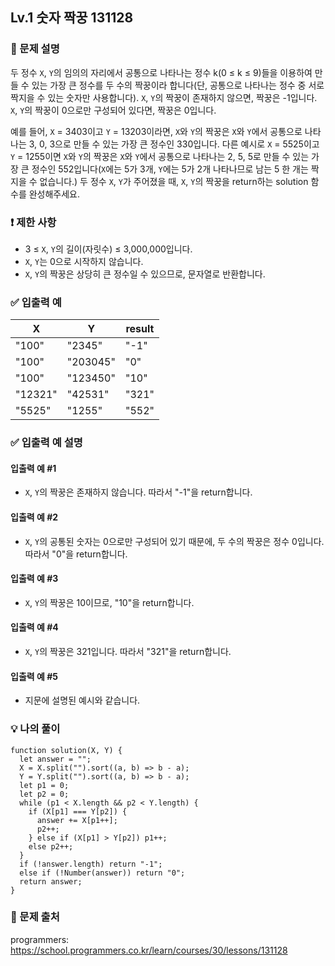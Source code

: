 ## Lv.1 숫자 짝꿍 131128

### 👀 문제 설명

두 정수 `X`, `Y`의 임의의 자리에서 공통으로 나타나는 정수 k(0 ≤ k ≤ 9)들을 이용하여 만들 수 있는 가장 큰 정수를 두 수의 짝꿍이라 합니다(단, 공통으로 나타나는 정수 중 서로 짝지을 수 있는 숫자만 사용합니다). `X`, `Y`의 짝꿍이 존재하지 않으면, 짝꿍은 -1입니다. `X`, `Y`의 짝꿍이 0으로만 구성되어 있다면, 짝꿍은 0입니다.

예를 들어, `X` = 3403이고 `Y` = 13203이라면, `X`와 `Y`의 짝꿍은 `X`와 `Y`에서 공통으로 나타나는 3, 0, 3으로 만들 수 있는 가장 큰 정수인 330입니다. 다른 예시로 `X` = 5525이고 `Y` = 1255이면 `X`와 `Y`의 짝꿍은 `X`와 `Y`에서 공통으로 나타나는 2, 5, 5로 만들 수 있는 가장 큰 정수인 552입니다(`X`에는 5가 3개, `Y`에는 5가 2개 나타나므로 남는 5 한 개는 짝 지을 수 없습니다.)
두 정수 `X`, `Y`가 주어졌을 때, `X`, `Y`의 짝꿍을 return하는 solution 함수를 완성해주세요.

### ❗️ 제한 사항

- 3 ≤ `X`, `Y`의 길이(자릿수) ≤ 3,000,000입니다.
- `X`, `Y`는 0으로 시작하지 않습니다.
- `X`, `Y`의 짝꿍은 상당히 큰 정수일 수 있으므로, 문자열로 반환합니다.

### ✅ 입출력 예

| X       | Y        | result |
| ------- | -------- | ------ |
| "100"   | "2345"   | "-1"   |
| "100"   | "203045" | "0"    |
| "100"   | "123450" | "10"   |
| "12321" | "42531"  | "321"  |
| "5525"  | "1255"   | "552"  |

### ✅ 입출력 예 설명

#### 입출력 예 #1

- `X`, `Y`의 짝꿍은 존재하지 않습니다. 따라서 "-1"을 return합니다.

#### 입출력 예 #2

- `X`, `Y`의 공통된 숫자는 0으로만 구성되어 있기 때문에, 두 수의 짝꿍은 정수 0입니다. 따라서 "0"을 return합니다.

#### 입출력 예 #3

- `X`, `Y`의 짝꿍은 10이므로, "10"을 return합니다.

#### 입출력 예 #4

- `X`, `Y`의 짝꿍은 321입니다. 따라서 "321"을 return합니다.

#### 입출력 예 #5

- 지문에 설명된 예시와 같습니다.

### 💡 나의 풀이

```
function solution(X, Y) {
  let answer = "";
  X = X.split("").sort((a, b) => b - a);
  Y = Y.split("").sort((a, b) => b - a);
  let p1 = 0;
  let p2 = 0;
  while (p1 < X.length && p2 < Y.length) {
    if (X[p1] === Y[p2]) {
      answer += X[p1++];
      p2++;
    } else if (X[p1] > Y[p2]) p1++;
    else p2++;
  }
  if (!answer.length) return "-1";
  else if (!Number(answer)) return "0";
  return answer;
}
```

### 🔗 문제 출처

programmers: <https://school.programmers.co.kr/learn/courses/30/lessons/131128>

